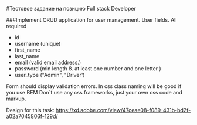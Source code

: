 #Тестовое задание на позицию Full stack Developer

###Implement CRUD application for user management.
User fields. All required
- id
- username (unique)
- first_name
- last_name
- email (valid email address.)
- password (min length 8. at least one number and one letter )
- user_type ("Admin", "Driver')
  
Form should display validation errors.
In css class naming will be good if you use BEM
Don`t use any css frameworks, just your own css code and markup.

Design for this task:
https://xd.adobe.com/view/47ceae08-f089-431b-bd2f-a02a7045806f-129d/